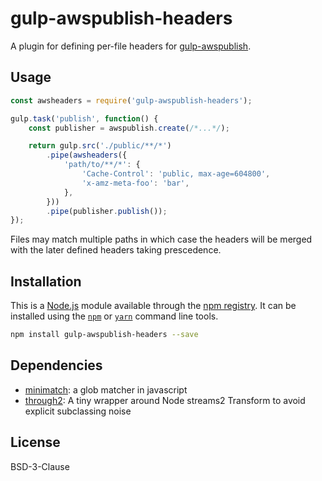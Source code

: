 # gulp-awspublish-headers

A plugin for defining per-file headers for [gulp-awspublish](https://github.com/pgherveou/gulp-awspublish).

## Usage

```js
const awsheaders = require('gulp-awspublish-headers');

gulp.task('publish', function() {
	const publisher = awspublish.create(/*...*/);

	return gulp.src('./public/**/*')
		.pipe(awsheaders({
			'path/to/**/*': {
				'Cache-Control': 'public, max-age=604800',
				'x-amz-meta-foo': 'bar',
			},
		}))
		.pipe(publisher.publish());
});
```

Files may match multiple paths in which case the headers will be merged with the later defined headers taking prescedence.

## Installation

This is a [Node.js](https://nodejs.org/) module available through the 
[npm registry](https://www.npmjs.com/). It can be installed using the 
[`npm`](https://docs.npmjs.com/getting-started/installing-npm-packages-locally)
or 
[`yarn`](https://yarnpkg.com/en/)
command line tools.

```sh
npm install gulp-awspublish-headers --save
```

## Dependencies

- [minimatch](https://ghub.io/minimatch): a glob matcher in javascript
- [through2](https://ghub.io/through2): A tiny wrapper around Node streams2 Transform to avoid explicit subclassing noise

## License

BSD-3-Clause
